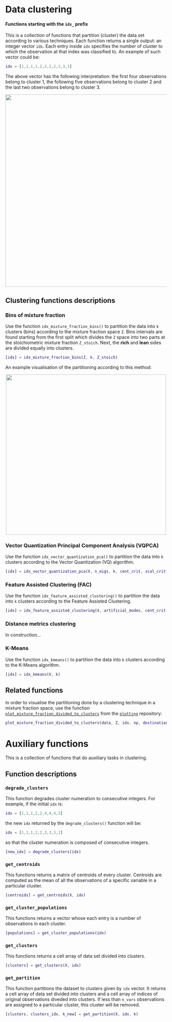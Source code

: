 # Data clustering

#### Functions starting with the `idx_` prefix

This is a collection of functions that partition (cluster) the data set according to various techniques. Each function returns a single output: an integer vector `idx`. Each entry inside `idx` specifies the number of cluster to which the observation at that index was classified to. An example of such vector could be:

```matlab
idx = [1,1,1,1,2,2,2,2,2,3,3]
```

The above vector has the following interpretation: the first four observations belong to cluster 1, the following five observations belong to cluster 2 and the last two observations belong to cluster 3.

<p align="center">
  <img src="https://github.com/burn-research/reduced-order-modelling/raw/master/documentation/idx-X.png" width="600">
</p>

## Clustering functions descriptions

### Bins of mixture fraction

Use the function `idx_mixture_fraction_bins()` to partition the data into `k` clusters (bins) according to the mixture fraction space `Z`. Bins intervals are found starting from the first split which divides the `Z` space into two parts at the stoichiometric mixture fraction `Z_stoich`. Next, the **rich** and **lean** sides are divided equally into clusters.

```matlab
[idx] = idx_mixture_fraction_bins(Z, k, Z_stoich)
```

An example visualisation of the partitioning according to this method:

<p align="center">
  <img src="https://github.com/burn-research/reduced-order-modelling/raw/master/clustering/dwgs/idx_mixture_fraction_bins.png" width="500">
</p>

### Vector Quantization Principal Component Analysis (VQPCA)

Use the function `idx_vector_quantization_pca()` to partition the data into `k` clusters according to the Vector Quantization (VQ) algorithm.

```matlab
[idx] = idx_vector_quantization_pca(X, n_eigs, k, cent_crit, scal_crit, idx_0)
```

### Feature Assisted Clustering (FAC)

Use the function `idx_feature_assisted_clustering()` to partition the data into `k` clusters according to the Feature Assisted Clustering.

```matlab
[idx] = idx_feature_assisted_clustering(X, artificial_modes, cent_crit, scal_crit)
```

### Distance metrics clustering

In construction...

### K-Means

Use the function `idx_kmeans()` to partition the data into `k` clusters according to the K-Means algorithm.

```matlab
[idx] = idx_kmeans(X, k)
```

## Related functions

In order to visualise the partitioning done by a clustering technique in a mixture fraction space, use the function [`plot_mixture_fraction_divided_to_clusters`](https://github.com/burn-research/plotting/blob/master/plot_mixture_fraction/plot_mixture_fraction_divided_to_clusters.m) from the [`plotting`](https://github.com/burn-research/plotting) repository:

```matlab
plot_mixture_fraction_divided_to_clusters(data, Z, idx, np, destination)
```

# Auxiliary functions

This is a collection of functions that do auxiliary tasks in clustering.

## Function descriptions

### `degrade_clusters`

This function degrades cluster numeration to consecutive integers. For example, if the initial `idx` is:

```matlab
idx = [1,1,1,2,2,4,4,4,2]
```

the new `idx` returned by the `degrade_clusters()` function will be:

```matlab
idx = [1,1,1,2,2,3,3,3,2]
```

so that the cluster numeration is composed of consecutive integers.

```matlab
[new_idx] = degrade_clusters(idx)
```

### `get_centroids`

This functions returns a matrix of centroids of every cluster. Centroids are computed as the mean of all the observations of a specific variable in a particular cluster.

```matlab
[centroids] = get_centroids(X, idx)
```

### `get_cluster_populations`

This functions returns a vector whose each entry is a number of observations in each cluster.

```matlab
[populations] = get_cluster_populations(idx)
```

### `get_clusters`

This functions returns a cell array of data set divided into clusters.

```matlab
[clusters] = get_clusters(X, idx)
```

### `get_partition`

This function partitions the dataset to clusters given by `idx` vector. It returns a cell array of data set divided into clusters and a cell array of indices of original observations diveded into clusters. If less than `n_vars` observations are assigned to a particular cluster, this cluster will be removed.

```matlab
[clusters, clusters_idx, k_new] = get_partition(X, idx, k)
```
